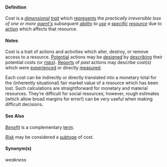 #### Definition

Cost is a *[dimensional](https://github.com/gcassel/Modular-Organization-Terminology/blob/master/terms/dimension.md) [trait](https://github.com/gcassel/Modular-Organization-Terminology/blob/master/terms/trait.md)* which [represents](https://github.com/gcassel/Modular-Organization-Terminology/blob/master/terms/represent.md) the *practically irreversible loss of one or more [agent's](https://github.com/gcassel/Modular-Organization-Terminology/blob/master/terms/agent.md) subsequent [ability](https://github.com/gcassel/Modular-Organization-Terminology/blob/master/terms/ability.md) to [use](https://github.com/gcassel/Modular-Organization-Terminology/blob/master/terms/use.md) a [specific](https://github.com/gcassel/Modular-Organization-Terminology/blob/master/terms/specific.md) [resource](https://github.com/gcassel/Modular-Organization-Terminology/blob/master/terms/resource.md)* due to [action](https://github.com/gcassel/Modular-Organization-Terminology/blob/master/terms/action.md) which affects that resource.

#### Notes

Cost is a trait of actions and activities which alter, destroy, or remove access to a resource. [Potential](https://github.com/gcassel/Modular-Organization-Terminology/blob/master/terms/potential.md) actions may be [designed](https://github.com/gcassel/Modular-Organization-Terminology/blob/master/terms/design.md) by [describing](https://github.com/gcassel/Modular-Organization-Terminology/blob/master/terms/describe.md) their potential costs (or [risks](https://github.com/gcassel/Modular-Organization-Terminology/blob/master/terms/risk.md)). [Reports](https://github.com/gcassel/Modular-Organization-Terminology/blob/master/terms/report.md) of *past* actions may describe cost(s) which were [experienced](https://github.com/gcassel/Modular-Organization-Terminology/blob/master/terms/experience.md) or directly [measured](https://github.com/gcassel/Modular-Organization-Terminology/blob/master/terms/measure.md).

Each cost can be indirectly or directly translated into a monetary total for the (inherently situational) fair market value of a resource which has been lost.  Such calculations are straightforward for monetary and material resources.  They’re difficult for social resources; however, rough estimates (which allow broad margins for error!) can be very useful when making difficult decisions.

#### See Also

*[Benefit](https://github.com/gcassel/Modular-Organization-Terminology/blob/master/terms/benefit.md)* is a complementary [term](https://github.com/gcassel/Modular-Organization-Terminology/blob/master/terms/term.md).

*[Risk](https://github.com/gcassel/Modular-Organization-Terminology/blob/master/terms/risk.md)* may be considered a [subtype](https://github.com/gcassel/Modular-Organization-Terminology/blob/master/terms/subtype.md) of cost.

#### Synonym(s)

*weakness* 
